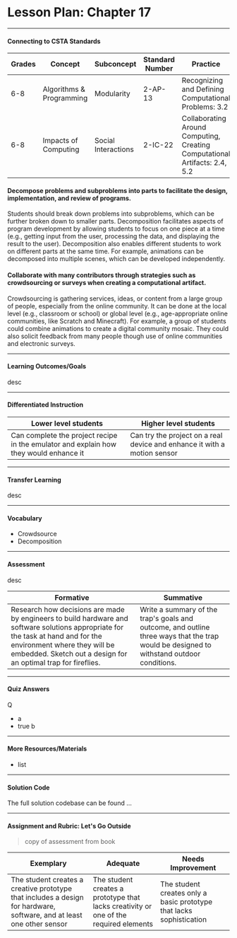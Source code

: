 # Lesson Plan: Chapter 17
---
#### Connecting to CSTA Standards

Grades | Concept | Subconcept | Standard Number | Practice
---|---|---|---|---
6-8 | Algorithms & Programming | Modularity | 2-AP-13 | Recognizing and Defining Computational Problems: 3.2 |
6-8 | Impacts of Computing | Social Interactions | 2-IC-22 | Collaborating Around Computing, Creating Computational Artifacts: 2.4, 5.2 |

#### Decompose problems and subproblems into parts to facilitate the design, implementation, and review of programs.

Students should break down problems into subproblems, which can be further broken down to smaller parts. Decomposition facilitates aspects of program development by allowing students to focus on one piece at a time (e.g., getting input from the user, processing the data, and displaying the result to the user). Decomposition also enables different students to work on different parts at the same time. For example, animations can be decomposed into multiple scenes, which can be developed independently.

#### Collaborate with many contributors through strategies such as crowdsourcing or surveys when creating a computational artifact.

Crowdsourcing is gathering services, ideas, or content from a large group of people, especially from the online community. It can be done at the local level (e.g., classroom or school) or global level (e.g., age-appropriate online communities, like Scratch and Minecraft). For example, a group of students could combine animations to create a digital community mosaic. They could also solicit feedback from many people though use of online communities and electronic surveys.

---

#### Learning Outcomes/Goals

desc

---

#### Differentiated Instruction

Lower level students | Higher level students
---|---
Can complete the project recipe in the emulator and explain how they would enhance it | Can try the project on a real device and enhance it with a motion sensor

---

#### Transfer Learning

desc

---

#### Vocabulary

* Crowdsource 
* Decomposition



---

#### Assessment

desc

Formative | Summative
---|---
Research how decisions are made by engineers to build hardware and software solutions appropriate for the task at hand and for the environment where they will be embedded. Sketch out a design for an optimal trap for fireflies. | Write a summary of the trap's goals and outcome, and outline three ways that the trap would be designed to withstand outdoor conditions.

---

#### Quiz Answers

Q
 - a
 - <span class="highlight">true b</span>



---

#### More Resources/Materials

- list

---

#### Solution Code

The full solution codebase can be found ...

---

#### Assignment and Rubric: Let's Go Outside

> copy of assessment from book

Exemplary | Adequate | Needs Improvement 
---|---|---
The student creates a creative prototype that includes a design for hardware, software, and at least one other sensor | The student creates a prototype that lacks creativity or one of the required elements | The student creates only a basic prototype that lacks sophistication


